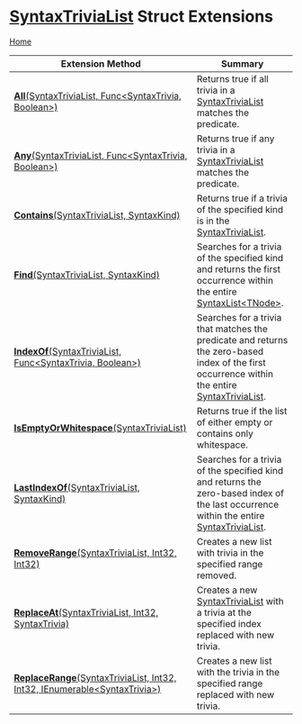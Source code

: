 # [SyntaxTriviaList](https://docs.microsoft.com/en-us/dotnet/api/microsoft.codeanalysis.syntaxtrivialist) Struct Extensions

[Home](../../../README.md)

| Extension Method | Summary |
| ---------------- | ------- |
| [**All**(SyntaxTriviaList, Func\<SyntaxTrivia, Boolean>)](../../../Roslynator/SyntaxExtensions/All/README.md#Roslynator_SyntaxExtensions_All_Microsoft_CodeAnalysis_SyntaxTriviaList_System_Func_Microsoft_CodeAnalysis_SyntaxTrivia_System_Boolean__) | Returns true if all trivia in a [SyntaxTriviaList](https://docs.microsoft.com/en-us/dotnet/api/microsoft.codeanalysis.syntaxtrivialist) matches the predicate\. |
| [**Any**(SyntaxTriviaList, Func\<SyntaxTrivia, Boolean>)](../../../Roslynator/SyntaxExtensions/Any/README.md#Roslynator_SyntaxExtensions_Any_Microsoft_CodeAnalysis_SyntaxTriviaList_System_Func_Microsoft_CodeAnalysis_SyntaxTrivia_System_Boolean__) | Returns true if any trivia in a [SyntaxTriviaList](https://docs.microsoft.com/en-us/dotnet/api/microsoft.codeanalysis.syntaxtrivialist) matches the predicate\. |
| [**Contains**(SyntaxTriviaList, SyntaxKind)](../../../Roslynator/CSharp/SyntaxExtensions/Contains/README.md#Roslynator_CSharp_SyntaxExtensions_Contains_Microsoft_CodeAnalysis_SyntaxTriviaList_Microsoft_CodeAnalysis_CSharp_SyntaxKind_) | Returns true if a trivia of the specified kind is in the [SyntaxTriviaList](https://docs.microsoft.com/en-us/dotnet/api/microsoft.codeanalysis.syntaxtrivialist)\. |
| [**Find**(SyntaxTriviaList, SyntaxKind)](../../../Roslynator/CSharp/SyntaxExtensions/Find/README.md#Roslynator_CSharp_SyntaxExtensions_Find_Microsoft_CodeAnalysis_SyntaxTriviaList_Microsoft_CodeAnalysis_CSharp_SyntaxKind_) | Searches for a trivia of the specified kind and returns the first occurrence within the entire [SyntaxList\<TNode>](https://docs.microsoft.com/en-us/dotnet/api/microsoft.codeanalysis.syntaxlist-1)\. |
| [**IndexOf**(SyntaxTriviaList, Func\<SyntaxTrivia, Boolean>)](../../../Roslynator/SyntaxExtensions/IndexOf/README.md#Roslynator_SyntaxExtensions_IndexOf_Microsoft_CodeAnalysis_SyntaxTriviaList_System_Func_Microsoft_CodeAnalysis_SyntaxTrivia_System_Boolean__) | Searches for a trivia that matches the predicate and returns the zero\-based index of the first occurrence within the entire [SyntaxTriviaList](https://docs.microsoft.com/en-us/dotnet/api/microsoft.codeanalysis.syntaxtrivialist)\. |
| [**IsEmptyOrWhitespace**(SyntaxTriviaList)](../../../Roslynator/CSharp/SyntaxExtensions/IsEmptyOrWhitespace/README.md) | Returns true if the list of either empty or contains only whitespace\. |
| [**LastIndexOf**(SyntaxTriviaList, SyntaxKind)](../../../Roslynator/CSharp/SyntaxExtensions/LastIndexOf/README.md#Roslynator_CSharp_SyntaxExtensions_LastIndexOf_Microsoft_CodeAnalysis_SyntaxTriviaList_Microsoft_CodeAnalysis_CSharp_SyntaxKind_) | Searches for a trivia of the specified kind and returns the zero\-based index of the last occurrence within the entire [SyntaxTriviaList](https://docs.microsoft.com/en-us/dotnet/api/microsoft.codeanalysis.syntaxtrivialist)\. |
| [**RemoveRange**(SyntaxTriviaList, Int32, Int32)](../../../Roslynator/CSharp/SyntaxExtensions/RemoveRange/README.md#Roslynator_CSharp_SyntaxExtensions_RemoveRange_Microsoft_CodeAnalysis_SyntaxTriviaList_System_Int32_System_Int32_) | Creates a new list with trivia in the specified range removed\. |
| [**ReplaceAt**(SyntaxTriviaList, Int32, SyntaxTrivia)](../../../Roslynator/SyntaxExtensions/ReplaceAt/README.md#Roslynator_SyntaxExtensions_ReplaceAt_Microsoft_CodeAnalysis_SyntaxTriviaList_System_Int32_Microsoft_CodeAnalysis_SyntaxTrivia_) | Creates a new [SyntaxTriviaList](https://docs.microsoft.com/en-us/dotnet/api/microsoft.codeanalysis.syntaxtrivialist) with a trivia at the specified index replaced with new trivia\. |
| [**ReplaceRange**(SyntaxTriviaList, Int32, Int32, IEnumerable\<SyntaxTrivia>)](../../../Roslynator/CSharp/SyntaxExtensions/ReplaceRange/README.md#Roslynator_CSharp_SyntaxExtensions_ReplaceRange_Microsoft_CodeAnalysis_SyntaxTriviaList_System_Int32_System_Int32_System_Collections_Generic_IEnumerable_Microsoft_CodeAnalysis_SyntaxTrivia__) | Creates a new list with the trivia in the specified range replaced with new trivia\. |

